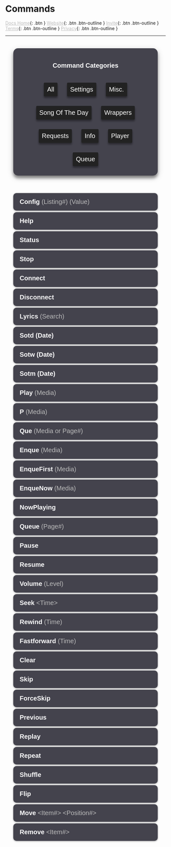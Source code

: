 # Commands

<span class="fs-5">[Docs Home](https://docs.pulseproject.io){: .btn }</span>
<span class="fs-4">[Website](https://pulseproject.io){: .btn .btn-outline }</span>
<span class="fs-4">[Invite](https://pulseproject.io/invite){: .btn .btn-outline }</span>
<span class="fs-4">[Terms](https://pulseproject.io/terms){: .btn .btn-outline }</span>
<span class="fs-4">[Privacy](https://pulseproject.io/privacy){: .btn .btn-outline }</span>

___

<div class="menu">
  <span class="selectionsBoarder">
    <h4 class="sectionsTitle">Command Categories</h4>
    <div class="selectionsEdge">
      <div class="selections">
        <div id="all" class="selection" onClick='setSelection("all");' style="cursor: pointer;">
          All
        </div>
        <div id="settings" class="selection" onClick='setSelection("settings");' style="cursor: pointer;">
          Settings
        </div>
        <div id="other" class="selection" onClick='setSelection("other");' style="cursor: pointer;">
          Misc.
        </div>
        <div id="sotd" class="selection" onClick='setSelection("sotd");' style="cursor: pointer;">
          Song Of The Day
        </div>
        <div id="wrapper" class="selection" onClick='setSelection("wrapper");' style="cursor: pointer;">
          Wrappers
        </div>
        <div id="requesting" class="selection" onClick='setSelection("requesting");' style="cursor: pointer;">
          Requests
        </div>
        <div id="info" class="selection" onClick='setSelection("info");' style="cursor: pointer;">
          Info
        </div>
        <div id="player" class="selection" onClick='setSelection("player");' style="cursor: pointer;">
          Player
        </div>
        <div id="queue" class="selection" onClick='setSelection("queue");' style="cursor: pointer;">
          Queue
        </div>
      </div>
    </div>
  </span>

  <div class="options">
    <div class="option settings">
      <div class="optiontitle">
        <b>Config</b> <a>(Listing#) (Value)</a>
      </div>
      <div class="optioncontent">
        Command that configures how the bot will interact with the server.
        <br>
        <br>Permission: <c>MANAGE_SERVER</c>
        <br>Aliases: <a>Configuration, Settings, Conf, Con</a>
      </div>
    </div>
    <div class="option other">
      <div class="optiontitle">
        <b>Help</b>
      </div>
      <div class="optioncontent">
        Returns a help message with useful links and suggestions.
      </div>
    </div>
    <div class="option other">
      <div class="optiontitle">
        <b>Status</b>
      </div>
      <div class="optioncontent">
        Returns a timings report of the bot’s connection to Discord services, as well as some useful suggestions and links.
        <br>
        <br>Aliases: <a>Connection, Latency, Stat, Ping, Lag</a>
      </div>
    </div>
    <div class="option other">
      <div class="optiontitle">
        <b>Stop</b>
      </div>
      <div class="optioncontent">
        Stops currently playing media, and clears the previous and future queues.
        <br>
        <br><d>This command can be DJ restricted.</d>
        <br>Aliases: <a>Stp, St</a>
      </div>
    </div>
    <div class="option other">
      <div class="optiontitle">
        <b>Connect</b>
      </div>
      <div class="optioncontent">
        Connects the bot to your channel. The bot will not leave others if DJ restriction is enabled, unless the requester is a DJ.
        <br>
        <br><d>This command can be DJ restricted.</d>
        <br>Aliases: <a>Join</a>
      </div>
    </div>
    <div class="option other">
      <div class="optiontitle">
        <b>Disconnect</b>
      </div>
      <div class="optioncontent">
        Disconnects the bot from your server. The bot will not leave others if DJ restriction is enabled, unless the requester is a DJ.
        <br>
        <br><d>This command can be DJ restricted.</d>
        <br>Aliases: <a>Leave, Quit, Dis, Dc</a>
      </div>
    </div>
    <div class="option other">
      <div class="optiontitle">
        <b>Lyrics</b> <a>(Search)</a>
      </div>
      <div class="optioncontent">
        Links to the lyrics of the playing track or requested search.
        <br>
        <br>Aliases: <a>Lyric, Lyr, Ly</a>
      </div>
    </div>
    <div class="option sotd">
      <div class="optiontitle">
        <b>Sotd (Date)</b>
      </div>
      <div class="optioncontent">
        Displays the song of the day! If the request is made before 12PM EST, this will return the sotd of the day before. 
        <br>
        <br><d>To view more information about the SOTD feature, the Date or Time Frame argument, or Koodos in general, check out the Koodos section on the Integrations page!</d>
      </div>
    </div>
    <div class="option sotd">
      <div class="optiontitle">
        <b>Sotw (Date)</b>
      </div>
      <div class="optioncontent">
        Displays the songs of the past week! If the request is made before 12PM EST and includes the current date, this will return the sotd of the day before as the latest song. 
        <br>
        <br><d>To view more information about the SOTD feature, the Date or Time Frame argument, or Koodos in general, check out the Koodos section on the Integrations page!</d>
      </div>
    </div>
    <div class="option sotd">
      <div class="optiontitle">
        <b>Sotm (Date)</b>
      </div>
      <div class="optioncontent">
        Displays the songs of the past month! If the request is made before 12PM EST and includes the current date, this will return the sotd of the day before as the latest song. 
        <br>
        <br><d>To view more information about the SOTD feature, the Date or Time Frame argument, or Koodos in general, check out the Koodos section on the Integrations page!</d>
      </div>
    </div>
    <div class="option wrapper">
      <div class="optiontitle">
        <b>Play</b> <a>(Media)</a>
      </div>
      <div class="optioncontent">
        As a wrapper command, this command acts as an alias to the commands listed below, and determines which command to execute based off of arguments provided, and the bot's current activity. For more info on playing media, please read the "Playing Media" section on the <a href="https://pulseproject.io/usage">Usage</a> page.
        <br>
        <br>Executes: <a>Resume, Enque</a>
      </div>
    </div>
    <div class="option wrapper">
      <div class="optiontitle">
        <b>P</b> <a>(Media)</a>
      </div>
      <div class="optioncontent">
        As a wrapper command, this command acts as an alias to the commands listed below, and determines which command to execute based off of arguments provided, and the bot's current activity. For more info, please read the "Playing Media" section on the <a href="https://pulseproject.io/usage">Usage</a> page.
        <br>
        <br>Executes: <a>Pause, Resume, Enque</a>
      </div>
    </div>
    <div class="option wrapper">
      <div class="optiontitle">
        <b>Que</b> <a>(Media or Page#)</a>
      </div>
      <div class="optioncontent">
        As a wrapper command, this command acts as an alias to the commands listed below, and determines which command to execute based off of arguments provided, and the bot's current activity. For more info, please read the "Playing Media" section on the <a href="https://pulseproject.io/usage">Usage</a> page.
        <br>
        <br>Aliases: <a>Q</a>
        <br>Executes: <a>Queue, Enque</a>
      </div>
    </div>
    <div class="option requesting">
      <div class="optiontitle">
        <b>Enque</b> <a>(Media)</a>
      </div>
      <div class="optioncontent">
        Enques the searched or linked media at the end of the queue. If no media is specified, the bot will attempt to use the requester's Spotify rich presence. For more info, please read the "Playing Media" section on the <a href="https://pulseproject.io/usage">Usage</a> page.
        <br>
        <br>Aliases: <a>Enque, En, Eq</a>
        <br>Applicable Wrapper Commands: <a>Play, P, Que, Q</a>
      </div>
    </div>
    <div class="option requesting">
      <div class="optiontitle">
        <b>EnqueFirst</b> <a>(Media)</a>
      </div>
      <div class="optioncontent">
        Enques the searched or linked media at the start of the queue. If no media is specified, the bot will attempt to use the requester's Spotify rich presence. For more info, please read the "Playing Media" section on the <a href="https://pulseproject.io/usage">Usage</a> page.
        <br>
        <br><d>This command can be DJ restricted.</d>
        <br>Aliases: <a>EnqueFirst, Enf, Eqf, Pf</a>
      </div>
    </div>
    <div class="option requesting">
      <div class="optiontitle">
        <b>EnqueNow</b> <a>(Media)</a>
      </div>
      <div class="optioncontent">
        Enques the searched or linked media immediately, and adds any additional items at the start of the queue. If no media is specified, the bot will attempt to use the requester's Spotify rich presence. For more info, please read the "Playing Media" section on the <a href="https://pulseproject.io/usage">Usage</a> page.
        <br>
        <br><d>This command can be DJ restricted.</d>
        <br>Aliases: <a>EnqueNow, Enn, Eqn, Pn</a>
      </div>
    </div>
    <div class="option info">
      <div class="optiontitle">
        <b>NowPlaying</b>
      </div>
      <div class="optioncontent">
        Returns a formatted and detailed message of the currently playing track and current player status.
        <br>
        <br>Aliases: <a>Timestamp, Stamp, Song, Info, Time, Np</a>
      </div>
    </div>
    <div class="option info">
      <div class="optiontitle">
        <b>Queue</b> <a>(Page#)</a>
      </div>
      <div class="optioncontent">
        Returns a formatted message of the next tracks in the queue. There may be multiple pages.
        <br>
        <br>Aliases: <a>Playlist, Queue, List, Pl</a>
        <br>Applicable Wrapper Commands: <a>Que, Q</a>
      </div>
    </div>
    <div class="option player">
      <div class="optiontitle">
        <b>Pause</b>
      </div>
      <div class="optioncontent">
        Pauses playing media.
        <br>
        <br><d>This command can be DJ restricted.</d>
        <br>Aliases: <a>Pse, Ps</a>
        <br>Applicable Wrapper Commands: <a>P</a>
      </div>
    </div>
    <div class="option player">
      <div class="optiontitle">
        <b>Resume</b>
      </div>
      <div class="optioncontent">
        Resumes paused media.
        <br>
        <br><d>This command can be DJ restricted.</d>
        <br>Aliases: <a>Pse, Ps</a>
        <br>Applicable Wrapper Commands: <a>Play, P</a>
      </div>
    </div>
    <div class="option player">
      <div class="optiontitle">
        <b>Volume</b> <a>(Level)</a>
      </div>
      <div class="optioncontent">
        Returns the current volume, or sets the volume to the specified level.
        <br>
        <br><d>This command can be DJ restricted.</d>
        <br>Aliases: <a>Vol, V</a>
      </div>
    </div>
    <div class="option player">
      <div class="optiontitle">
        <b>Seek</b> <a>&lt;Time&gt;</a>
      </div>
      <div class="optioncontent">
        Seeks to the specified time in the song.
        <br>
        <br><d>This command can be DJ restricted.</d>
        <br>Aliases: <a>S</a>
      </div>
    </div>
    <div class="option player">
      <div class="optiontitle">
        <b>Rewind</b> <a>(Time)</a>
      </div>
      <div class="optioncontent">
        Rewinds the song by 10 seconds, or by the time specified.
        <br>
        <br><d>This command can be DJ restricted.</d>
        <br>Aliases: <a>Rw</a>
      </div>
    </div>
    <div class="option player">
      <div class="optiontitle">
        <b>Fastforward</b> <a>(Time)</a>
      </div>
      <div class="optioncontent">
        Fastforwards the song by 10 seconds, or by the time specified.
        <br>
        <br><d>This command can be DJ restricted.</d>
        <br>Aliases: <a>Ff</a>
      </div>
    </div>
    <div class="option queue">
      <div class="optiontitle">
        <b>Clear</b>
      </div>
      <div class="optioncontent">
        Clears the future queue.
        <br>
        <br><d>This command can be DJ restricted.</d>
        <br>Aliases: <a>Empty, Cl</a>
      </div>
    </div> 
    <div class="option queue">
      <div class="optiontitle">
        <b>Skip</b>
      </div>
      <div class="optioncontent">
        Adds a vote to skip to the next track.
        <br>
        <br>Aliases: <a>Next, N</a>
      </div>
    </div>
    <div class="option queue">
      <div class="optiontitle">
        <b>ForceSkip</b>
      </div>
      <div class="optioncontent">
        Forcibly skips to the next track.
        <br>
        <br><d>This command can be DJ restricted.</d>
        <br>Aliases: <a>ForceNext, Fs, Fn</a>
      </div>
    </div>
    <div class="option queue">
      <div class="optiontitle">
        <b>Previous</b>
      </div>
      <div class="optioncontent">
        Moves back to the previous played track in the current session.
        <br>
        <br><d>This command can be DJ restricted.</d>
        <br>Aliases: <a>Prev, Last, Back, Pr</a>
      </div>
    </div> 
    <div class="option queue">
      <div class="optiontitle">
        <b>Replay</b>
      </div>
      <div class="optioncontent">
        Restarts the currently playing track.
        <br>
        <br><d>This command can be DJ restricted.</d>
        <br>Aliases: <a>Restart, Re</a>
      </div>
    </div> 
    <div class="option queue">
      <div class="optiontitle">
        <b>Repeat</b>
      </div>
      <div class="optioncontent">
        Toggles repeating of tracks from Off->Track->Queue->Off respectively repeating.
        <br>
        <br><d>This command can be DJ restricted.</d>
        <br>Aliases: <a>Loop, L</a>
      </div>
    </div>
    <div class="option queue">
      <div class="optiontitle">
        <b>Shuffle</b>
      </div>
      <div class="optioncontent">
        Shuffles the future queue.
        <br>
        <br><d>This command can be DJ restricted.</d>
        <br>Aliases: <a>Shuf, Mix, Sh</a>
      </div>
    </div>
    <div class="option queue">
      <div class="optiontitle">
        <b>Flip</b>
      </div>
      <div class="optioncontent">
        Flips the future queue.
        <br>
        <br><d>This command can be DJ restricted.</d>
        <br>Aliases: <a>Flop, Fl</a>
      </div>
    </div>
    <div class="option queue">
      <div class="optiontitle">
        <b>Move</b> <a>&lt;Item#&gt; &lt;Position#&gt;</a>
      </div>
      <div class="optioncontent">
        Moves an item in the future queue from one position to another.
        <br>
        <br><d>This command can be DJ restricted.</d>
        <br>Aliases: <a>M</a>
      </div>
    </div>
    <div class="option queue">
      <div class="optiontitle">
        <b>Remove</b> <a>&lt;Item#&gt;</a>
      </div>
      <div class="optioncontent">
        Removes an item from the future queue.
        <br>
        <br><d>This command can be DJ restricted.</d>
        <br>Aliases: <a>Rem, R</a>
      </div>
    </div>
  </div>
</div>

<style>

/*body {
  color: #fff;
  background-color: #38383b;
  font-family: Arial;
  font-size: 20px;
}*/

.menu {
  color: #fff;
  font-size: 20px;
  display: flex;
  font-family: Arial;
  font-size: 20px;
}
.sectionsTtitle {
  margin: 5px;
}
.selectionsBoarder {
  display: block;
  float: left;
  margin: 25px;
  width: 27%;
  height: fit-content;
  padding: 15px;
  border-radius: 15px;
  background-color: #44434d;
  text-align: center;
  box-shadow: 0 8px 8px 0 rgba(0, 0, 0, 0.4), 0 6px 20px 0 rgba(0, 0, 0, 0.2);
}
.selectionsEdge {
  width: 100%;
  display: flex;
}
.selections {
  width: 100%;
  display: block;
}
.selection {
  display: block;
  margin: 5px 0px;
  padding: 10px;
  border-radius: 3px;
  color: #fff;
  background-color: #222;
  box-shadow: 0 5px 5px 0 rgba(0, 0, 0, 0.2), 0 5px 5px 0 rgba(0, 0, 0, 0.2);
  transition: ease-in-out 0.2s;
}
.activeSelection, .selection:hover {
  background-color: #000;
  box-shadow: 0px 0px 0px black;
}
.options {
  float: left;
  display: block;
  margin: 25px;
  width: 73%
}
.option {
  overflow: hidden;
  text-align: left;
  width: 100%;
  margin: 5px 0px;
  border-radius: 10px;
  color: #fff;
  background-color: #44434d;
  box-shadow: 0 1px 5px 0 rgba(0, 0, 0, 0.2), 0 1px 5px 0 rgba(0, 0, 0, 0.2);
  transition: ease-in-out 0.2s;
}
.optionactive, .option:hover {
  background-color: #000;
  box-shadow: 0px 0px 0px black;
}
.optiontitle {
  padding: 20px;
  text-align: left;
  cursor: pointer;
  line-height: 15px;
}
.optioncontent {
  padding: 20px;
  display: none;
  cursor: default;
  overflow: hidden;
  line-height: 30px;
}
a {
  color: #bbb;
}
c {
  color: #faa;
  font-weight: normal;
  font-family: Courier New;
}
d {
  color: #ffa;
  font-weight: normal;
}

/*@media only screen and (max-width: 1050px) {*/
  .menu {
    flex-direction: column;
    width: auto;
  }
  .selectionsBoarder {
    display: block;
    width: auto;
  }
  .selections {
    display: inline-flex;
    width: auto;
    flex-wrap: wrap;
    justify-content: center
  }
  .selection {
    width: auto;
    margin: 15px;
  }
  .options {
    width: auto;
  }
/*}*/
</style>

<script>
function onlyEnableCategories(ids) {
  var cats = document.getElementsByClassName("option");
  for(i = 0; i < cats.length; i++) {
    cats[i].style.display = "none";
  }
  for(i = 0; i < ids.length; i++) {
    var elms = document.getElementsByClassName(ids[i]);
    for (n = 0; n < elms.length; n++) {
      elms[n].style.display = "block";
    }
  }
}

var titles = document.getElementsByClassName("optiontitle");
for (i = 0; i < titles.length; i++) {
  titles[i].addEventListener("click", function() {
    this.parentElement.classList.toggle("optionactive");
    var content = this.nextElementSibling;
    if (content.style.display === "block") {
      content.style.display = "none";
    } else {
      content.style.display = "block";
    }
  });
}
var activeSelection = "";
function setSelection(selection) {
  if (activeSelection === selection) {
    return;
  }
  
  activeSelection = selection;
  
  var sels = document.getElementsByClassName("selection");
  for(i = 0; i < sels.length; i++) {
    sels[i].classList.remove("activeSelection");
  }
  document.getElementById(selection).classList.add("activeSelection");
  var toShow = ["settings", "other", "sotd", "wrapper", "requesting", "info", "player", "queue"];
  if (selection !== "all") {
    toShow = [selection];
  }
  onlyEnableCategories(toShow);
}

setSelection("all");
</script>
